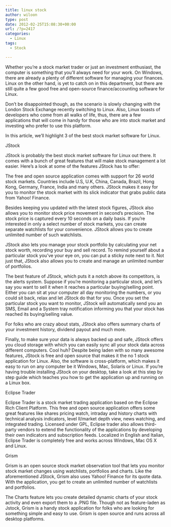 ```yaml
---
title: linux stock
author: wiloon
type: post
date: 2012-02-25T15:08:30+00:00
url: /?p=2417
categories:
  - Linux
tags:
  - Stock

---
```

Whether you’re a stock market trader or just an investment enthusiast, the computer is something that you’ll always need for your work. On Windows, there are already a plenty of different software for managing your finances. Linux on the other hand, is yet to catch on in this department, but there are still quite a few good free and open-source finance/accounting software for Linux.
  
Don’t be disappointed though, as the scenario is slowly changing with the London Stock Exchange recently switching to Linux. Also, Linux boasts of developers who come from all walks of life, thus, there are a few applications that will come in handy for those who are into stock market and investing who prefer to use this platform.
  
In this article, we’ll highlight 3 of the best stock market software for Linux.
  
JStock
  
JStock is probably the best stock market software for Linux out there. It comes with a bunch of great features that will make stock management a lot easier. Here’s a look at some of the features JStock has to offer:
  
The free and open source application comes with support for 26 world stock markets. Countries include U.S, U.K, China, Canada, Brazil, Hong Kong, Germany, France, India and many others. JStock makes it easy for you to monitor the stock market with its slick indicator that grabs public data from Yahoo! Finance.
  
Besides keeping you updated with the latest stock figures, JStock also allows you to monitor stock price movement in second’s precision. The stock price is captured every 10 seconds on a daily basis. If you’re interested in only a select number of stock markets, you can create separate watchlists for your convenience. JStock allows you to create unlimited number of such watchlists.
  
JStock also lets you manage your stock portfolio by calculating your net stock worth, recording your buy and sell record. To remind yourself about a particular stock you’ve your eye on, you can put a sticky note next to it. Not just that, JStock also allows you to create and manage an unlimited number of portfolios.
  
The best feature of JStock, which puts it a notch above its competitors, is the alerts system. Suppose if you’re monitoring a particular stock, and let’s say you want to sell it when it reaches a particular buying/selling point. Either you can sit at your computer all day monitoring the numbers, or you could sit back, relax and let JStock do that for you. Once you set the particular stock you want to monitor, JStock will automatically send you an SMS, Email and a System tray notification informing you that your stock has reached its buying/selling value.
  
For folks who are crazy about stats, JStock also offers summary charts of your investment history, dividend payout and much more.

Finally, to make sure your data is always backed up and safe, JStock offers you cloud storage with which you can easily sync all your stock data across different computers. Cool huh? Despite being laden with so many awesome features, JStock is free and open source that makes it the no 1 stock application for Linux. Also, the software is cross-platform, which makes it easy to run on any computer be it Windows, Mac, Solaris or Linux. If you’re having trouble installing JStock on your desktop, take a look at this step by step guide which teaches you how to get the application up and running on a Linux box.
  
Eclipse Trader
  
Eclipse Trader is a stock market trading application based on the Eclipse Rich Client Platform. This free and open source application offers some great features like shares pricing watch, intraday and history charts with technical analysis indicators, level II/market depth view, news watching, and integrated trading. Licensed under GPL, Eclipse trader also allows third-party vendors to extend the functionality of the applications by developing their own indicators and subscription feeds. Localized in English and Italian, Eclipse Trader is completely free and works across Windows, Mac OS X and Linux.

Grism
  
Grism is an open source stock market observation tool that lets you monitor stock market changes using watchlists, portfolios and charts. Like the aforementioned JStock, Grism also uses Yahoo! Finance for its quote data. With the application, you get to create an unlimited number of watchlists and portfolios.

The Charts feature lets you create detailed dynamic charts of your stock activity and even export them to a .PNG file. Though not as feature-laden as Jstock, Grism is a handy stock application for folks who are looking for something simple and easy to use. Grism is open source and runs across all desktop platforms.